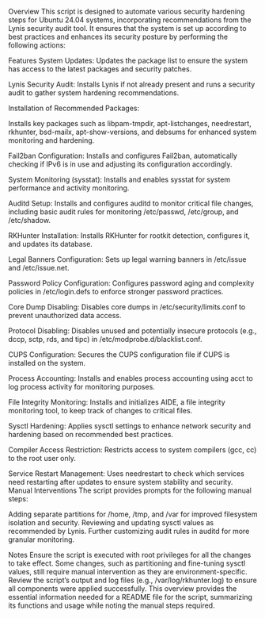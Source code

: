 Overview
This script is designed to automate various security hardening steps for Ubuntu 24.04 systems, incorporating recommendations from the Lynis security audit tool. It ensures that the system is set up according to best practices and enhances its security posture by performing the following actions:

Features
System Updates: Updates the package list to ensure the system has access to the latest packages and security patches.

Lynis Security Audit: Installs Lynis if not already present and runs a security audit to gather system hardening recommendations.

Installation of Recommended Packages:

Installs key packages such as libpam-tmpdir, apt-listchanges, needrestart, rkhunter, bsd-mailx, apt-show-versions, and debsums for enhanced system monitoring and hardening.

Fail2ban Configuration:
Installs and configures Fail2ban, automatically checking if IPv6 is in use and adjusting its configuration accordingly.

System Monitoring (sysstat):
Installs and enables sysstat for system performance and activity monitoring.

Auditd Setup:
Installs and configures auditd to monitor critical file changes, including basic audit rules for monitoring /etc/passwd, /etc/group, and /etc/shadow.

RKHunter Installation:
Installs RKHunter for rootkit detection, configures it, and updates its database.

Legal Banners Configuration:
Sets up legal warning banners in /etc/issue and /etc/issue.net.

Password Policy Configuration:
Configures password aging and complexity policies in /etc/login.defs to enforce stronger password practices.

Core Dump Disabling:
Disables core dumps in /etc/security/limits.conf to prevent unauthorized data access.

Protocol Disabling:
Disables unused and potentially insecure protocols (e.g., dccp, sctp, rds, and tipc) in /etc/modprobe.d/blacklist.conf.

CUPS Configuration:
Secures the CUPS configuration file if CUPS is installed on the system.

Process Accounting:
Installs and enables process accounting using acct to log process activity for monitoring purposes.

File Integrity Monitoring:
Installs and initializes AIDE, a file integrity monitoring tool, to keep track of changes to critical files.

Sysctl Hardening:
Applies sysctl settings to enhance network security and hardening based on recommended best practices.

Compiler Access Restriction:
Restricts access to system compilers (gcc, cc) to the root user only.

Service Restart Management:
Uses needrestart to check which services need restarting after updates to ensure system stability and security.
Manual Interventions
The script provides prompts for the following manual steps:

Adding separate partitions for /home, /tmp, and /var for improved filesystem isolation and security.
Reviewing and updating sysctl values as recommended by Lynis.
Further customizing audit rules in auditd for more granular monitoring.

Notes
Ensure the script is executed with root privileges for all the changes to take effect.
Some changes, such as partitioning and fine-tuning sysctl values, still require manual intervention as they are environment-specific.
Review the script’s output and log files (e.g., /var/log/rkhunter.log) to ensure all components were applied successfully.
This overview provides the essential information needed for a README file for the script, summarizing its functions and usage while noting the manual steps required.

